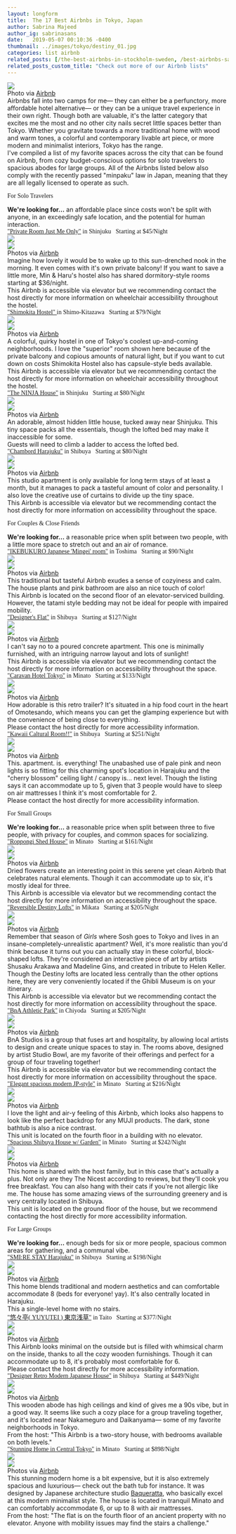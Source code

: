 ```yaml
---
layout: longform
title:  The 17 Best Airbnbs in Tokyo, Japan
author: Sabrina Majeed
author_ig: sabrinasans
date:   2019-05-07 00:10:36 -0400
thumbnail: ../images/tokyo/destiny_01.jpg
categories: list airbnb
related_posts: [/the-best-airbnbs-in-stockholm-sweden, /best-airbnbs-san-francisco]
related_posts_custom_title: "Check out more of our Airbnb lists"
---
```



<img src="../images/tokyo/destiny_01.jpg">

<p class="f7 pb3 pb4-ns" style="max-width: 650px; margin: auto;">
Photo via <a href="https://www.airbnb.com/rooms/4673248" target="blank">Airbnb</a></p>

<p class="pb3" style="max-width: 650px; margin: auto;">Airbnbs fall into two camps for me— they can either be a perfunctory, more affordable hotel alternative— or they can be a unique travel experience in their own right. Though both are valuable, it's the latter category that excites me the most and no other city nails secret little spaces better than Tokyo. Whether you gravitate towards a more traditional home with wood and warm tones, a colorful and contemporary livable art piece, or more modern and minimalist interiors, Tokyo has the range.</p>

<p class="pb4-ns pb3" style="max-width: 650px; margin: auto;">I've compiled a list of my favorite spaces across the city that can be found on Airbnb, from cozy budget-conscious options for solo travelers to spacious abodes for large groups. All of the Airbnbs listed below also comply with the recently passed "minpaku" law in Japan, meaning that they are all legally licensed to operate as such.</p>

<p id="anchor" class="tc f3 pt4 lh-title" style="font-family: 'Gilroy-ExtraBold'">For Solo Travelers</p>
<p class="f5 pb3 lh-title" style="max-width: 650px; margin: auto;"><b>We're looking for...</b> an affordable place since costs won't be split with anyone, in an exceedingly safe location, and the potential for human interaction.</p>

<p class="f4 pt3 pb3 lh-title" style="font-family: 'Gilroy-ExtraBold'; max-width: 650px; margin: auto;"><a href="https://www.airbnb.com/rooms/16009217" target="_blank" class="link underline-hover orange">"Private Room Just Me Only"</a> in Shinjuku<span class="f5 light-silver">&nbsp; &nbsp;Starting at $45/Night</span></p>

<div class="fl w-100 w-50-ns pr1-ns mb1 mb0-ns">
<img src="../images/tokyo/justme_01.jpg">
</div>
<div class="fl w-100 w-50-ns pl1-ns mb1 mb2-ns">
<img src="../images/tokyo/justme_02.jpg">
</div>
<p class="f7 pb3" style="max-width: 650px; margin: auto;">
Photos via <a href="https://www.airbnb.com/rooms/16009217" target="blank">Airbnb</a></p>

<p class="pb2" style="max-width: 650px; margin: auto;">
Imagine how lovely it would be to wake up to this sun-drenched nook in the morning. It even comes with it's own private balcony! If you want to save a little more, Min & Haru's hostel also has shared dormitory-style rooms starting at $36/night.</p>

<p class="f6 i light-silver pb4" style="max-width: 650px; margin: auto;">This Airbnb is accessible via elevator but we recommending contact the host directly for more information on wheelchair accessibility throughout the hostel.</p>

<p id="anchor" class="f4 pt3 pb3 lh-title" style="font-family: 'Gilroy-ExtraBold'; max-width: 650px; margin: auto;"><a href="https://www.airbnb.com/rooms/23633974" target="_blank" class="link underline-hover orange">"Shimokita Hostel" </a> in Shimo-Kitazawa<span class="f5 light-silver">&nbsp; &nbsp;Starting at $79/Night</span></p>

<div class="fl w-100 w-50-ns pr1-ns mb1 mb0-ns">
<img src="../images/tokyo/shimokita_01.jpg">
</div>
<div class="fl w-100 w-50-ns pl1-ns mb1 mb2-ns">
<img src="../images/tokyo/shimokita_02.jpg">
</div>
<p class="f7 pb3" style="max-width: 650px; margin: auto;">
Photos via <a href="https://www.airbnb.com/rooms/23633974" target="blank">Airbnb</a></p>

<p class="pb2" style="max-width: 650px; margin: auto;">
A colorful, quirky hostel in one of Tokyo's coolest up-and-coming neighborhoods. I love the "superior" room shown here because of the private balcony and copious amounts of natural light, but if you want to cut down on costs Shimokita Hostel also has capsule-style beds available. </p>

<p class="f6 i light-silver pb4" style="max-width: 650px; margin: auto;">This Airbnb is accessible via elevator but we recommending contact the host directly for more information on wheelchair accessibility throughout the hostel.</p>

<p id="anchor" class="f4 pt3 pb3 lh-title" style="font-family: 'Gilroy-ExtraBold'; max-width: 650px; margin: auto;"><a href="https://www.airbnb.com/rooms/13291457" target="_blank" class="link underline-hover orange">"The NINJA House"</a> in Shinjuku<span class="f5 light-silver">&nbsp; &nbsp;Starting at $80/Night</span></p>

<div class="fl w-100 w-50-ns pr1-ns mb1 mb0-ns">
<img src="../images/tokyo/ninja_01.jpg">
</div>
<div class="fl w-100 w-50-ns pl1-ns mb1 mb2-ns">
<img src="../images/tokyo/ninja_02.jpg">
</div>
<p class="f7 pb3" style="max-width: 650px; margin: auto;">
Photos via <a href="https://www.airbnb.com/rooms/13291457" target="blank">Airbnb</a></p>

<p class="pb2" style="max-width: 650px; margin: auto;">
An adorable, almost hidden little house, tucked away near Shinjuku. This tiny space packs all the essentials, though the lofted bed may make it inaccessible for some.</p>

<p class="f6 i light-silver pb4" style="max-width: 650px; margin: auto;">Guests will need to climb a ladder to access the lofted bed.</p>

<p class="f4 pt3 pb3 lh-title" style="font-family: 'Gilroy-ExtraBold'; max-width: 650px; margin: auto;"><a href="https://www.airbnb.com/rooms/25332093" target="_blank" class="link underline-hover orange">"Chambord Harajuku"</a> in Shibuya<span class="f5 light-silver">&nbsp; &nbsp;Starting at $80/Night</span></p>

<div class="fl w-100 w-50-ns pr1-ns mb1 mb0-ns">
<img src="../images/tokyo/harajuku_03.png">
</div>
<div class="fl w-100 w-50-ns pl1-ns mb1 mb2-ns">
<img src="../images/tokyo/harajuku_04.png">
</div>
<p class="f7 pb3" style="max-width: 650px; margin: auto;">
Photos via <a href="https://www.airbnb.com/rooms/25332093" target="blank">Airbnb</a></p>

<p class="pb2" style="max-width: 650px; margin: auto;">
This studio apartment is only available for long term stays of at least a month, but it manages to pack a tasteful amount of color and personality. I also love the creative use of curtains to divide up the tiny space.</p>

<p class="f6 i light-silver pb4" style="max-width: 650px; margin: auto;">This Airbnb is accessible via elevator but we recommending contact the host directly for more information on accessibility throughout the space.</p>

<p class="tc f3 pt4 lh-title" style="font-family: 'Gilroy-ExtraBold'">For Couples & Close Friends</p>
<p class="f5 pb3 lh-title" style="max-width: 650px; margin: auto;"><b>We're looking for...</b> a reasonable price when split between two people, with a little more space to stretch out and an air of romance.</p>

<p class="f4 pt3 pb3 lh-title" style="font-family: 'Gilroy-ExtraBold'; max-width: 650px; margin: auto;"><a href="https://www.airbnb.com/rooms/7095347" target="_blank" class="link underline-hover orange">"IKEBUKURO Japanese 'Mingei' room"</a> in Toshima<span class="f5 light-silver">&nbsp; &nbsp;Starting at $90/Night</span></p>

<div class="fl w-100 w-50-ns pr1-ns mb1 mb0-ns">
<img src="../images/tokyo/toshima_01.png">
</div>
<div class="fl w-100 w-50-ns pl1-ns mb1 mb2-ns">
<img src="../images/tokyo/toshima_02.png">
</div>
<p class="f7 pb3" style="max-width: 650px; margin: auto;">
Photos via <a href="https://www.airbnb.com/rooms/7095347" target="blank">Airbnb</a></p>

<p class="pb2" style="max-width: 650px; margin: auto;">
This traditional but tasteful Airbnb exudes a sense of cozyiness and calm. The house plants and pink bathroom are also an nice touch of color!</p>

<p class="f6 i light-silver pb4" style="max-width: 650px; margin: auto;">This Airbnb is located on the second floor of an elevator-serviced building. However, the tatami style bedding may not be ideal for people with impaired mobility. </p>


<p class="f4 pt3 pb3 lh-title" style="font-family: 'Gilroy-ExtraBold'; max-width: 650px; margin: auto;"><a href="https://www.airbnb.com/rooms/5210118" target="_blank" class="link underline-hover orange">"Designer's Flat"</a> in Shibuya<span class="f5 light-silver">&nbsp; &nbsp;Starting at $127/Night</span></p>

<div class="fl w-100 w-50-ns pr1-ns mb1 mb0-ns">
<img src="../images/tokyo/designer_01.png">
</div>
<div class="fl w-100 w-50-ns pl1-ns mb1 mb2-ns">
<img src="../images/tokyo/designer_02.png">
</div>
<p class="f7 pb3" style="max-width: 650px; margin: auto;">
Photos via <a href="https://www.airbnb.com/rooms/5210118" target="blank">Airbnb</a></p>

<p class="pb2" style="max-width: 650px; margin: auto;">
I can't say no to a poured concrete apartment. This one is minimally furnished, with an intriguing narrow layout and lots of sunlight!</p>

<p class="f6 i light-silver pb4" style="max-width: 650px; margin: auto;">This Airbnb is accessible via elevator but we recommending contact the host directly for more information on accessibility throughout the space.</p>


<p class="f4 pt3 pb3 lh-title" style="font-family: 'Gilroy-ExtraBold'; max-width: 650px; margin: auto;"><a href="https://www.airbnb.com/rooms/29101898" target="_blank" class="link underline-hover orange">"Caravan Hotel Tokyo"</a> in Minato<span class="f5 light-silver">&nbsp; &nbsp;Starting at $133/Night</span></p>

<div class="fl w-100 w-50-ns pr1-ns mb1 mb0-ns">
<img src="../images/tokyo/caravan_01.png">
</div>
<div class="fl w-100 w-50-ns pl1-ns mb1 mb2-ns">
<img src="../images/tokyo/caravan_02.png">
</div>
<p class="f7 pb3" style="max-width: 650px; margin: auto;">
Photos via <a href="https://www.airbnb.com/rooms/29101898" target="blank">Airbnb</a></p>

<p class="pb2" style="max-width: 650px; margin: auto;">
How adorable is this retro trailer? It's situated in a hip food court in the heart of Omotesando, which means you can get the glamping experience but with the convenience of being close to everything.</p>

<p class="f6 i light-silver pb4" style="max-width: 650px; margin: auto;">Please contact the host directly for more accessibility information.</p>


<p class="f4 pt3 pb3 lh-title" style="font-family: 'Gilroy-ExtraBold'; max-width: 650px; margin: auto;"><a href="https://www.airbnb.com/rooms/30276372" target="_blank" class="link underline-hover orange">"Kawaii Caltural Room!!"</a> in Shibuya<span class="f5 light-silver">&nbsp; &nbsp;Starting at $251/Night</span></p>

<div class="fl w-100 w-50-ns pr1-ns mb1 mb0-ns">
<img src="../images/tokyo/sakura_01.png">
</div>
<div class="fl w-100 w-50-ns pl1-ns mb1 mb2-ns">
<img src="../images/tokyo/sakura_02.png">
</div>
<p class="f7 pb3" style="max-width: 650px; margin: auto;">
Photos via <a href="https://www.airbnb.com/rooms/30276372" target="blank">Airbnb</a></p>

<p class="pb2" style="max-width: 650px; margin: auto;">
This. apartment. is. everything! The unabashed use of pale pink and neon lights is so fitting for this charming spot's location in Harajuku and the "cherry blossom" ceiling light / canopy is... next level. Though the listing says it can accommodate up to 5, given that 3 people would have to sleep on air mattresses I think it's most comfortable for 2.</p>

<p class="f6 i light-silver pb4" style="max-width: 650px; margin: auto;">Please contact the host directly for more accessibility information.</p>


<p class="tc f3 pt4 lh-title" style="font-family: 'Gilroy-ExtraBold'">For Small Groups</p>
<p class="f5 pb3 lh-title" style="max-width: 650px; margin: auto;"><b>We're looking for...</b> a reasonable price when split between three to five people, with privacy for couples, and common spaces for socializing.</p>

<p class="f4 pt3 pb3 lh-title" style="font-family: 'Gilroy-ExtraBold'; max-width: 650px; margin: auto;"><a href="https://www.airbnb.com/rooms/8361293" target="_blank" class="link underline-hover orange">"Roppongi Shed House"</a> in Minato<span class="f5 light-silver">&nbsp; &nbsp;Starting at $161/Night</span></p>

<div class="fl w-100 w-50-ns pr1-ns mb1 mb0-ns">
<img src="../images/tokyo/shed_01.png">
</div>
<div class="fl w-100 w-50-ns pl1-ns mb1 mb2-ns">
<img src="../images/tokyo/shed_02.png">
</div>
<p class="f7 pb3" style="max-width: 650px; margin: auto;">
Photos via <a href="https://www.airbnb.com/rooms/8361293" target="blank">Airbnb</a></p>

<p class="pb2" style="max-width: 650px; margin: auto;">
Dried flowers create an interesting point in this serene yet clean Airbnb that celebrates natural elements. Though it can accommodate up to six, it's mostly ideal for three.</p>

<p class="f6 i light-silver pb4" style="max-width: 650px; margin: auto;">This Airbnb is accessible via elevator but we recommending contact the host directly for more information on accessibility throughout the space.</p>


<p class="f4 pt3 pb3 lh-title" style="font-family: 'Gilroy-ExtraBold'; max-width: 650px; margin: auto;"><a href="https://www.airbnb.com/rooms/4673248" target="_blank" class="link underline-hover orange">"Reversible Destiny Lofts"</a> in Mikata<span class="f5 light-silver">&nbsp; &nbsp;Starting at $205/Night</span></p>

<div class="fl w-100 w-50-ns pr1-ns mb1 mb0-ns">
<img src="../images/tokyo/destiny_01.jpg">
</div>
<div class="fl w-100 w-50-ns pl1-ns mb1 mb2-ns">
<img src="../images/tokyo/destiny_02.png">
</div>
<p class="f7 pb3" style="max-width: 650px; margin: auto;">
Photos via <a href="https://www.airbnb.com/rooms/4673248" target="blank">Airbnb</a></p>

<p class="pb2" style="max-width: 650px; margin: auto;">
Remember that season of <i>Girls</i> where Sosh goes to Tokyo and lives in an insane-completely-unrealistic apartment? Well, it's more realistic than you'd think because it turns out you can actually stay in these colorful, block-shaped lofts. They're considered an interactive piece of art by artists Shusaku Arakawa and Madeline Gins, and created in tribute to Helen Keller. Though the Destiny lofts are located less centrally than the other options here, they are very conveniently located if the Ghibli Museum is on your itinerary. </p>

<p class="f6 i light-silver pb4" style="max-width: 650px; margin: auto;">This Airbnb is accessible via elevator but we recommending contact the host directly for more information on accessibility throughout the space.</p>


<p class="f4 pt3 pb3 lh-title" style="font-family: 'Gilroy-ExtraBold'; max-width: 650px; margin: auto;"><a href="https://www.airbnb.com/rooms/23556357" target="_blank" class="link underline-hover orange">"BnA Athletic Park"</a> in Chiyoda<span class="f5 light-silver">&nbsp; &nbsp;Starting at $205/Night</span></p>

<div class="fl w-100 w-50-ns pr1-ns mb1 mb0-ns">
<img src="../images/tokyo/bna_01.jpg">
</div>
<div class="fl w-100 w-50-ns pl1-ns mb1 mb2-ns">
<img src="../images/tokyo/bna_02.jpg">
</div>
<p class="f7 pb3" style="max-width: 650px; margin: auto;">
Photos via <a href="https://www.airbnb.com/rooms/23556357" target="blank">Airbnb</a></p>

<p class="pb2" style="max-width: 650px; margin: auto;">
BnA Studios is a group that fuses art and hospitality, by allowing local artists to design and create unique spaces to stay in. The rooms above, designed by artist Studio Bowl, are my favorite of their offerings and perfect for a group of four traveling together!</p>

<p class="f6 i light-silver pb4" style="max-width: 650px; margin: auto;">This Airbnb is accessible via elevator but we recommending contact the host directly for more information on accessibility throughout the space.</p>


<p class="f4 pt3 pb3 lh-title" style="font-family: 'Gilroy-ExtraBold'; max-width: 650px; margin: auto;"><a href="https://www.airbnb.com/rooms/27715692" target="_blank" class="link underline-hover orange">"Elegant spacious modern JP-style"</a> in Minato<span class="f5 light-silver">&nbsp; &nbsp;Starting at $216/Night</span></p>

<div class="fl w-100 w-50-ns pr1-ns mb1 mb0-ns">
<img src="../images/tokyo/Akasaka_01.jpg">
</div>
<div class="fl w-100 w-50-ns pl1-ns mb1 mb2-ns">
<img src="../images/tokyo/akasaka_02.jpg">
</div>
<p class="f7 pb3" style="max-width: 650px; margin: auto;">
Photos via <a href="https://www.airbnb.com/rooms/27715692" target="blank">Airbnb</a></p>

<p class="pb2" style="max-width: 650px; margin: auto;">
I love the light and air-y feeling of this Airbnb, which looks also happens to look like the perfect backdrop for any MUJI products. The dark, stone bathtub is also a nice contrast.</p>

<p class="f6 i light-silver pb4" style="max-width: 650px; margin: auto;">This unit is located on the fourth floor in a building with no elevator.</p>

<p class="f4 pt3 pb3 lh-title" style="font-family: 'Gilroy-ExtraBold'; max-width: 650px; margin: auto;"><a href="https://www.airbnb.com/rooms/2238472" target="_blank" class="link underline-hover orange">"Spacious Shibuya House w/ Garden"</a> in Minato<span class="f5 light-silver">&nbsp; &nbsp;Starting at $242/Night</span></p>

<div class="fl w-100 w-50-ns pr1-ns mb1 mb0-ns">
<img src="../images/tokyo/shibuya_03.jpg">
</div>
<div class="fl w-100 w-50-ns pl1-ns mb1 mb2-ns">
<img src="../images/tokyo/shibuya_04.png">
</div>
<p class="f7 pb3" style="max-width: 650px; margin: auto;">
Photos via <a href="https://www.airbnb.com/rooms/2238472" target="blank">Airbnb</a></p>

<p class="pb2" style="max-width: 650px; margin: auto;">
This home is shared with the host family, but in this case that's actually a plus. Not only are they The Nicest according to reviews, but they'll cook you free breakfast. You can also hang with their cats if you're not allergic like me. The house has some amazing views of the surrounding greenery and is very centrally located in Shibuya.</p>

<p class="f6 i light-silver pb4" style="max-width: 650px; margin: auto;">This unit is located on the ground floor of the house, but we recommend contacting the host directly for more accessibility information.</p>

<p class="tc f3 pt4 lh-title" style="font-family: 'Gilroy-ExtraBold'">For Large Groups</p>
<p class="f5 pb3 lh-title" style="max-width: 650px; margin: auto;"><b>We're looking for...</b> enough beds for six or more people, spacious common areas for gathering, and a communal vibe.</p>


<p class="f4 pt3 pb3 lh-title" style="font-family: 'Gilroy-ExtraBold'; max-width: 650px; margin: auto;"><a href="https://www.airbnb.com/rooms/9982939" target="_blank" class="link underline-hover orange">"SMI:RE STAY Harajuku"</a> in Shibuya<span class="f5 light-silver">&nbsp; &nbsp;Starting at $198/Night</span></p>

<div class="fl w-100 w-50-ns pr1-ns mb1 mb0-ns">
<img src="../images/tokyo/harajuku_01.jpg">
</div>
<div class="fl w-100 w-50-ns pl1-ns mb1 mb2-ns">
<img src="../images/tokyo/harajuku_02.jpg">
</div>
<p class="f7 pb3" style="max-width: 650px; margin: auto;">
Photos via <a href="https://www.airbnb.com/rooms/9982939" target="blank">Airbnb</a></p>

<p class="pb2" style="max-width: 650px; margin: auto;">
This home blends traditional and modern aesthetics and can comfortable accommodate 8 (beds for everyone! yay). It's also centrally located in Harajuku.</p>

<p class="f6 i light-silver pb4" style="max-width: 650px; margin: auto;">This a single-level home with no stairs.</p>

<p class="f4 pt3 pb3 lh-title" style="font-family: 'Gilroy-ExtraBold'; max-width: 650px; margin: auto;"><a href="https://www.airbnb.com/rooms/17013981" target="_blank" class="link underline-hover orange">"悠々亭( YUYUTEI ) 東京浅草"</a> in Taito<span class="f5 light-silver">&nbsp; &nbsp;Starting at $377/Night</span></p>

<div class="fl w-100 w-50-ns pr1-ns mb1 mb0-ns">
<img src="../images/tokyo/asakusa_01.jpg">
</div>
<div class="fl w-100 w-50-ns pl1-ns mb1 mb2-ns">
<img src="../images/tokyo/asakusa_02.jpg">
</div>
<p class="f7 pb3" style="max-width: 650px; margin: auto;">
Photos via <a href="https://www.airbnb.com/rooms/17013981" target="blank">Airbnb</a></p>

<p class="pb2" style="max-width: 650px; margin: auto;">
This Airbnb looks minimal on the outside but is filled with whimsical charm on the inside, thanks to all the cozy wooden furnishings. Though it can accommodate up to 8, it's probably most comfortable for 6.</p>

<p class="f6 i light-silver pb4" style="max-width: 650px; margin: auto;">Please contact the host directly for more accessibility information.</p>

<p class="f4 pt3 pb3 lh-title" style="font-family: 'Gilroy-ExtraBold'; max-width: 650px; margin: auto;"><a href="https://www.airbnb.com/rooms/27836535" target="_blank" class="link underline-hover orange">"Designer Retro Modern Japanese House"</a> in Shibuya<span class="f5 light-silver">&nbsp; &nbsp;Starting at $449/Night</span></p>

<div class="fl w-100 w-50-ns pr1-ns mb1 mb0-ns">
<img src="../images/tokyo/shibuya_01.jpg">
</div>
<div class="fl w-100 w-50-ns pl1-ns mb1 mb2-ns">
<img src="../images/tokyo/shibuya_02.jpg">
</div>
<p class="f7 pb3" style="max-width: 650px; margin: auto;">
Photos via <a href="https://www.airbnb.com/rooms/27836535" target="blank">Airbnb</a></p>

<p class="pb2" style="max-width: 650px; margin: auto;">
This wooden abode has high ceilings and kind of gives me a 90s vibe, but in a good way. It seems like such a cozy place for a group traveling together, and it's located near Nakameguro and Daikanyama— some of my favorite neighborhoods in Tokyo.</p>

<p class="f6 i light-silver pb4" style="max-width: 650px; margin: auto;">From the host: "This Airbnb is a two-story house, with bedrooms available on both levels."</p>

<p class="f4 pt3 pb3 lh-title" style="font-family: 'Gilroy-ExtraBold'; max-width: 650px; margin: auto;"><a href="https://www.airbnb.com/rooms/2075509" target="_blank" class="link underline-hover orange">"Stunning Home in Central Tokyo"</a> in Minato<span class="f5 light-silver">&nbsp; &nbsp;Starting at $898/Night</span></p>

<div class="fl w-100 w-50-ns pr1-ns mb1 mb0-ns">
<img src="../images/tokyo/minato_01.jpg">
</div>
<div class="fl w-100 w-50-ns pl1-ns mb1 mb2-ns">
<img src="../images/tokyo/minato_02.jpg">
</div>
<p class="f7 pb3" style="max-width: 650px; margin: auto;">
Photos via <a href="https://www.airbnb.com/rooms/2075509" target="blank">Airbnb</a></p>

<p class="pb2" style="max-width: 650px; margin: auto;">
This stunning modern home is a bit expensive, but it is also extremely spacious and luxurious— check out the bath tub for instance. It was designed by Japanese architecture studio <a href="http://www.baqueratta.com/">Baqueratta</a>, who basically excel at this modern minimalist style. The house is located in tranquil Minato and can comfortably accommodate 6, or up to 8 with air mattresses.</p>

<p class="f6 i light-silver" style="max-width: 650px; margin: auto;">From the host: "The flat is on the fourth floor of an ancient property with no elevator. Anyone with mobility issues may find the stairs a challenge."</p>
